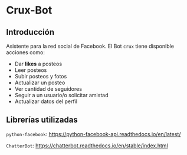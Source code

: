 # Crux-Bot
## Introducción
Asistente para la red social de Facebook.
El Bot `crux` tiene disponible acciones como:
* Dar **likes** a posteos 
* Leer posteos
* Subir posteos y fotos
* Actualizar un posteo
* Ver cantidad de seguidores
* Seguir a un usuario/o solicitar amistad
* Actualizar datos del perfil

## Librerías utilizadas
`python-facebook`: https://python-facebook-api.readthedocs.io/en/latest/

`ChatterBot`: https://chatterbot.readthedocs.io/en/stable/index.html
